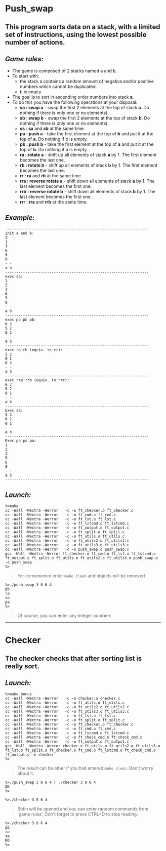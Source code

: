 # Push_swap

## This program sorts data on a stack, with a limited set of instructions, using the lowest possible number of actions. 

## *Game rules:*
* The game is composed of 2 stacks named a and b.
* To start with:
    * the stack a contains a random amount of negative and/or positive numbers which cannot be duplicated.
    * b is empty
* The goal is to sort in ascending order numbers into stack **a**.
* To do this you have the following operations at your disposal:
    * **sa : swap a** - swap the first 2 elements at the top of stack **a**. Do nothing if there is only one or no elements).
    * **sb : swap b** - swap the first 2 elements at the top of stack **b**. Do nothing if there is only one or no elements).
    * **ss** : **sa** and **sb** at the same time.
    * **pa : push a** - take the first element at the top of **b** and put it at the top of **a**. Do nothing if b is empty.
    * **pb : push b** - take the first element at the top of **a** and put it at the top of **b**. Do nothing if a is empty.
    * **ra : rotate a** - shift up all elements of stack **a** by 1. The first element becomes the last one.
    * **rb : rotate b** - shift up all elements of stack **b** by 1. The first element becomes the last one.
    * **rr : ra** and **rb** at the same time.
    * **rra : reverse rotate a** - shift down all elements of stack **a** by 1. The last element becomes the first one.
    * **rrb : reverse rotate b** - shift down all elements of stack **b** by 1. The last element becomes the first one.
    * **rrr : rra** and **rrb** at the same time.

## *Example:*
```
-----------------------------------------------------------------
init a and b:
2
1
3
6
5
8
- -
a b
-----------------------------------------------------------------
exec sa:
1
2
3
6
5
8
- -
a b
-----------------------------------------------------------------
exec pb pb pb:
6 3
5 2
8 1
- -
a b
-----------------------------------------------------------------
exec ra rb (equiv. to rr):
5 2
8 1
6 3
- -
a b
-----------------------------------------------------------------
exec rra rrb (equiv. to rrr):
6 3
5 2
8 1
- -
a b
-----------------------------------------------------------------
Exec sa:
5 3
6 2
8 1
- -
a b
-----------------------------------------------------------------
Exec pa pa pa:
1
2
3
5
6
8
- -
a b
-----------------------------------------------------------------
```
## *Launch:*
```
%>make
cc -Wall -Wextra -Werror   -c -o ft_checker.o ft_checker.c
cc -Wall -Wextra -Werror   -c -o ft_cmd.o ft_cmd.c
cc -Wall -Wextra -Werror   -c -o ft_lst.o ft_lst.c
cc -Wall -Wextra -Werror   -c -o ft_lstcmd.o ft_lstcmd.c
cc -Wall -Wextra -Werror   -c -o ft_output.o ft_output.c
cc -Wall -Wextra -Werror   -c -o ft_split.o ft_split.c
cc -Wall -Wextra -Werror   -c -o ft_utils.o ft_utils.c
cc -Wall -Wextra -Werror   -c -o ft_utils2.o ft_utils2.c
cc -Wall -Wextra -Werror   -c -o ft_utils3.o ft_utils3.c
cc -Wall -Wextra -Werror   -c -o push_swap.o push_swap.c
gcc -Wall -Wextra -Werror ft_checker.o ft_cmd.o ft_lst.o ft_lstcmd.o ft_output.o ft_split.o ft_utils.o ft_utils2.o ft_utils3.o push_swap.o -o push_swap
%>
```
> For convenience enter ```make clean``` and objects will be removed
```
%>./push_swap 3 8 6 4
pb
ra
sa
pa
%>
```
> Of course, you can enter any integer numbers
___

# Checker
## The checker checks that after sorting list is really sort.

## *Launch:*
```
%>make bonus
cc -Wall -Wextra -Werror   -c -o checker.o checker.c
cc -Wall -Wextra -Werror   -c -o ft_utils.o ft_utils.c
cc -Wall -Wextra -Werror   -c -o ft_utils2.o ft_utils2.c
cc -Wall -Wextra -Werror   -c -o ft_utils3.o ft_utils3.c
cc -Wall -Wextra -Werror   -c -o ft_lst.o ft_lst.c
cc -Wall -Wextra -Werror   -c -o ft_split.o ft_split.c
cc -Wall -Wextra -Werror   -c -o ft_checker.o ft_checker.c
cc -Wall -Wextra -Werror   -c -o ft_cmd.o ft_cmd.c
cc -Wall -Wextra -Werror   -c -o ft_lstcmd.o ft_lstcmd.c
cc -Wall -Wextra -Werror   -c -o ft_check_cmd.o ft_check_cmd.c
cc -Wall -Wextra -Werror   -c -o ft_output.o ft_output.c
gcc -Wall -Wextra -Werror checker.o ft_utils.o ft_utils2.o ft_utils3.o ft_lst.o ft_split.o ft_checker.o ft_cmd.o ft_lstcmd.o ft_check_cmd.o ft_output.o -o checker
%>
```
> The result can be other if you had entered ```make clean```. Don't worry about it.
 ```
 %>./push_swap 3 8 6 4 | ./checker 3 8 6 4
 OK
 %>
 ```
 ```
 %>./checker 3 8 6 4 
 ```
 > Stdin will be opened and you can enter random commands from 'game rules'. Don't forget to press CTRL+D to stop reading.
 ```
%>./checker 3 8 6 4 
 pb
 ra
 sa
 KO
 %>
 ```

